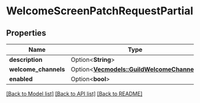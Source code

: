 # WelcomeScreenPatchRequestPartial

## Properties

Name | Type | Description | Notes
------------ | ------------- | ------------- | -------------
**description** | Option<**String**> |  | [optional]
**welcome_channels** | Option<[**Vec<models::GuildWelcomeChannel>**](GuildWelcomeChannel.md)> |  | [optional]
**enabled** | Option<**bool**> |  | [optional]

[[Back to Model list]](../README.md#documentation-for-models) [[Back to API list]](../README.md#documentation-for-api-endpoints) [[Back to README]](../README.md)


